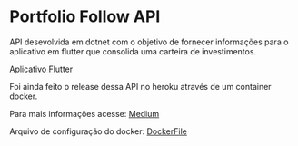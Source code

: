 # Portfolio Follow API

API desevolvida em dotnet com o objetivo de fornecer informações para o aplicativo em flutter que consolida uma carteira de investimentos.

[Aplicativo Flutter](https://github.com/luigihenrick/portfolio-follow-app)

Foi ainda feito o release dessa API no heroku através de um container docker.

Para mais informações acesse: [Medium](https://medium.com/dockerbr/publishing-asp-net-core-application-on-heroku-with-docker-cf30072842e2)

Arquivo de configuração do docker: [DockerFile](https://raw.githubusercontent.com/luigihenrick/portfolio-follow/master/app/DockerFile)